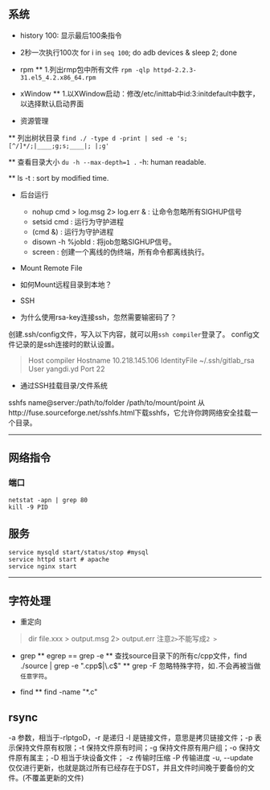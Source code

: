 
## 系统
* history 100: 显示最后100条指令
* 2秒一次执行100次 for i in `seq 100`; do adb devices & sleep 2; done

* rpm
** 1.列出rmp包中所有文件 `rpm -qlp httpd-2.2.3-31.el5_4.2.x86_64.rpm`

* xWindow
** 1.以XWindow启动：修改/etc/inittab中id:3:initdefault中数字，以选择默认启动界面

* 资源管理

** 列出树状目录
`find ./ -type d -print | sed -e 's;[^/]*/;|____;g;s;____|; |;g'`

** 查看目录大小
`du -h --max-depth=1 .` -h: human readable.

** ls -t : sort by modified time.

* 后台运行

	+ nohup cmd > log.msg 2> log.err & : 让命令忽略所有SIGHUP信号
	+ setsid cmd : 运行为守护进程
	+ (cmd &) : 运行为守护进程
	+ disown -h %jobId : 将job忽略SIGHUP信号。
	+ screen : 创建一个离线的伪终端，所有命令都离线执行。

* Mount Remote File
+ 如何Mount远程目录到本地？

* SSH
+ 为什么使用rsa-key连接ssh，忽然需要输密码了？

创建.ssh/config文件，写入以下内容，就可以用`ssh compiler`登录了。 config文件记录的是ssh连接时的默认设置。
> 	Host compiler
	Hostname 10.218.145.106
	IdentityFile ~/.ssh/gitlab_rsa
	User yangdi.yd
	Port 22

+ 通过SSH挂载目录/文件系统

sshfs name@server:/path/to/folder /path/to/mount/point
从http://fuse.sourceforge.net/sshfs.html下载sshfs，它允许你跨网络安全挂载一个目录。

---


## 网络指令
### 端口

``` shell
netstat -apn | grep 80
kill -9 PID
```

## 服务

``` shell
service mysqld start/status/stop #mysql
service httpd start # apache
service nginx start
```

---


## 字符处理

* 重定向
> dir file.xxx > output.msg 2> output.err
注意`2>`不能写成`2 >`

* grep
** egrep == grep -e
** 查找source目录下的所有c/cpp文件，find ./source | grep -e "\.cpp$|\.c$"
** grep -F 忽略特殊字符，如`.`不会再被当做`任意字符`。

* find
** find -name "*.c"


## rsync

-a 参数，相当于-rlptgoD，-r 是递归 -l 是链接文件，意思是拷贝链接文件；-p 表示保持文件原有权限；-t 保持文件原有时间；-g 保持文件原有用户组；-o 保持文件原有属主；-D 相当于块设备文件；
-z 传输时压缩
-P 传输进度
-u, --update 仅仅进行更新，也就是跳过所有已经存在于DST，并且文件时间晚于要备份的文件。(不覆盖更新的文件)




